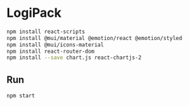 # LogiPack

```bash
npm install react-scripts
npm install @mui/material @emotion/react @emotion/styled
npm install @mui/icons-material
npm install react-router-dom
npm install --save chart.js react-chartjs-2
``` 

## Run

```bash
npm start
```